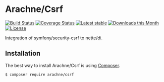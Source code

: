 Arachne/Csrf
====

[![Build Status](https://img.shields.io/travis/Arachne/Csrf.svg?style=flat-square)](https://travis-ci.org/Arachne/Csrf)
[![Coverage Status](https://img.shields.io/coveralls/Arachne/Csrf.svg?style=flat-square)](https://coveralls.io/github/Arachne/Csrf)
[![Latest stable](https://img.shields.io/packagist/v/arachne/csrf.svg?style=flat-square)](https://packagist.org/packages/arachne/csrf)
[![Downloads this Month](https://img.shields.io/packagist/dm/arachne/csrf.svg?style=flat-square)](https://packagist.org/packages/arachne/csrf)
[![License](https://img.shields.io/badge/license-MIT-blue.svg?style=flat-square)](https://github.com/Arachne/Csrf/blob/master/license.md)

Integration of symfony/security-csrf to nette/di.

Installation
----

The best way to install Arachne/Csrf is using [Composer](http://getcomposer.org/).

```sh
$ composer require arachne/csrf
```

